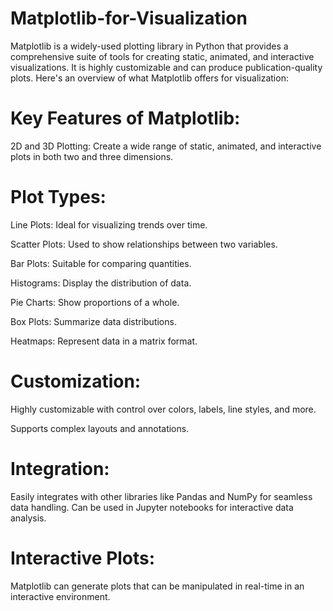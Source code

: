 # Matplotlib-for-Visualization
Matplotlib is a widely-used plotting library in Python that provides a comprehensive suite of tools for creating static, animated, and interactive visualizations. It is highly customizable and can produce publication-quality plots. Here's an overview of what Matplotlib offers for visualization:

# Key Features of Matplotlib:
2D and 3D Plotting:
Create a wide range of static, animated, and interactive plots in both two and three dimensions.

# Plot Types:

Line Plots: Ideal for visualizing trends over time.

Scatter Plots: Used to show relationships between two variables.

Bar Plots: Suitable for comparing quantities.

Histograms: Display the distribution of data.

Pie Charts: Show proportions of a whole.

Box Plots: Summarize data distributions.

Heatmaps: Represent data in a matrix format.

# Customization:

  Highly customizable with control over colors, labels, line styles, and more.

  Supports complex layouts and annotations.
# Integration:

Easily integrates with other libraries like Pandas and NumPy for seamless data handling.
Can be used in Jupyter notebooks for interactive data analysis.

# Interactive Plots:

Matplotlib can generate plots that can be manipulated in real-time in an interactive environment.
